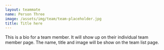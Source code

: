 ```yaml
---
layout: teammate
name: Person Three
image: /assets/img/team/team-placeholder.jpg
title: Title here
---
```

This is a bio for a team member. It will show up on their individual team member page. The name, title and image will be show on the team list page.

